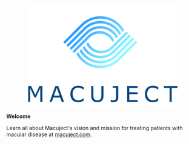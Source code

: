 <p align="center" width="100%">
  <img src="logo.png">
</p>

**Welcome**

Learn all about Macuject's vision and mission for treating patients with macular disease at [macuject.com](https://macuject.com).
